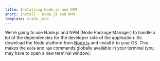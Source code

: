 ```yaml
---
title: Installing Node.js and NPM
short: Install - Node.js and NPM
template: slide.jade
---
```


We're going to use Node.js and NPM (Node Package Manager) to handle a lot of the dependencies for the developer side of the application. So download the Node platform from [Node.js](https://nodejs.org/) and install it to your OS. This makes the ```node``` and ```npm``` commands globally available in your terminal (you may have to open a new terminal window).